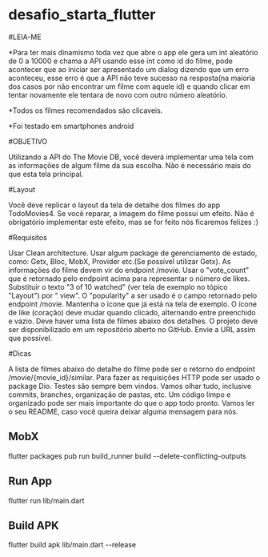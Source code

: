 # desafio_starta_flutter

#LEIA-ME

*Para ter mais dinamismo toda vez que abre o app ele gera um int aleatório de 0 a 10000 e chama a API usando esse int como id do filme, 
pode acontecer que ao iniciar ser apresentado um dialog dizendo que um erro aconteceu, esse erro é que a API 
não teve sucesso na resposta(na maioria dos casos por não encontrar um filme com aquele id) e quando clicar em tentar novamente ele tentara de novo com outro número aleatório.

*Todos os filmes recomendados são clicaveis.

*Foi testado em smartphones android

#OBJETIVO

Utilizando a API do The Movie DB, você deverá implementar uma tela com as informações de algum filme da sua escolha. Não é necessário mais do que esta tela principal.

#Layout

Você deve replicar o layout da tela de detalhe dos filmes do app TodoMovies4.
Se você reparar, a imagem do filme possui um efeito. Não é obrigatório implementar este efeito, mas se for feito nós ficaremos felizes :)

#Requisitos

Usar Clean architecture.
Usar algum package de gerenciamento de estado, como: Getx, Bloc, MobX, Provider etc.(Se possível utilizar Getx).
As informações do filme devem vir do endpoint /movie.
Usar o "vote_count" que é retornado pelo endpoint acima para representar o número de likes.
Substituir o texto "3 of 10 watched" (ver tela de exemplo no tópico "Layout") por "<popularity> view". O "popularity" a ser usado é o campo retornado pelo endpoint /movie. Mantenha o ícone que já está na tela de exemplo.
O ícone de like (coração) deve mudar quando clicado, alternando entre preenchido e vazio.
Deve haver uma lista de filmes abaixo dos detalhes.
O projeto deve ser disponibilizado em um repositório aberto no GitHub. Envie a URL assim que possível.

#Dicas

A lista de filmes abaixo do detalhe do filme pode ser o retorno do endpoint
/movie/{movie_id}/similar.
Para fazer as requisições HTTP pode ser usado o package Dio.
Testes são sempre bem vindos.
Vamos olhar tudo, inclusive commits, branches, organização de pastas, etc.
Um código limpo e organizado pode ser mais importante do que o app todo pronto.
Vamos ler o seu README, caso você queira deixar alguma mensagem para nós.

## MobX

flutter packages pub run build_runner build --delete-conflicting-outputs

## Run App

flutter run lib/main.dart

## Build APK

flutter build apk lib/main.dart --release
